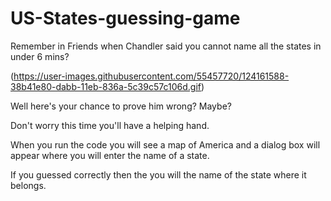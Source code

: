 # US-States-guessing-game 

Remember in Friends when Chandler said you cannot name all the states in under 6 mins?

(https://user-images.githubusercontent.com/55457720/124161588-38b41e80-dabb-11eb-836a-5c39c57c106d.gif)


Well here's your chance to prove him wrong? Maybe?

Don't worry this time you'll have a helping hand.

When you run the code you will see a map of America and a dialog box will appear where you will enter the name of a state.

If you guessed correctly then the you will the name of the state where it belongs.
